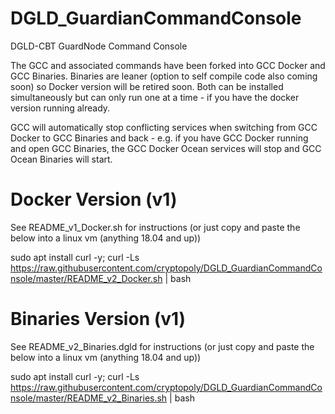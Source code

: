 # DGLD_GuardianCommandConsole
DGLD-CBT GuardNode Command Console

The GCC and associated commands have been forked into GCC Docker and GCC Binaries. Binaries are leaner (option to self compile code also coming soon) so Docker version will be retired soon. Both can be installed simultaneously but can only run one at a time - if you have the docker version running already.

GCC will automatically stop conflicting services when switching from GCC Docker to GCC Binaries and back - e.g. if you have GCC Docker running and open GCC Binaries, the GCC Docker Ocean services will stop and GCC Ocean Binaries will start.



# Docker Version (v1)
See README_v1_Docker.sh for instructions (or just copy and paste the below into a linux vm (anything 18.04 and up))

sudo apt install curl -y; curl -Ls https://raw.githubusercontent.com/cryptopoly/DGLD_GuardianCommandConsole/master/README_v2_Docker.sh | bash


# Binaries Version (v1)
See README_v2_Binaries.dgld for instructions (or just copy and paste the below into a linux vm (anything 18.04 and up))

sudo apt install curl -y; curl -Ls https://raw.githubusercontent.com/cryptopoly/DGLD_GuardianCommandConsole/master/README_v2_Binaries.sh | bash
